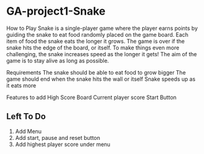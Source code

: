 # GA-project1-Snake

How to Play
  Snake is a single-player game where the player earns points by guiding the snake to eat food randomly placed on the game board. Each item of food the snake eats the longer it grows. The game is over if the snake hits the edge of the board, or itself. To make things even more challenging, the snake increases speed as the longer it gets!
  The aim of the game is to stay alive as long as possible.

Requirements
  The snake should be able to eat food to grow bigger
  The game should end when the snake hits the wall or itself
  Snake speeds up as it eats more

Features to add
  High Score Board
  Current player score
  Start Button

## Left To Do
1. Add Menu
2. Add start, pause and reset button
3. Add highest player score under menu